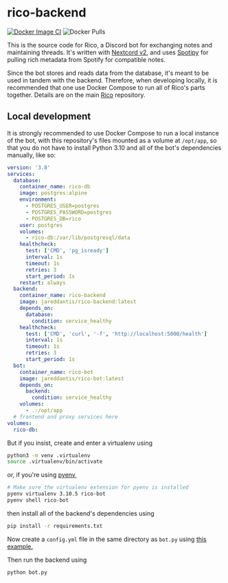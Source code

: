 # rico-backend

[![Docker Image CI](https://github.com/jareddantis-bots/rico-bot/actions/workflows/build-and-push.yml/badge.svg)](https://github.com/jareddantis-bots/rico-bot/actions/workflows/build-and-push.yml) ![Docker Pulls](https://img.shields.io/docker/pulls/jareddantis/rico-bot)

This is the source code for Rico, a Discord bot for exchanging notes and maintaining threads.
It's written with [Nextcord v2](https://nextcord.dev), and uses [Spotipy](https://spotipy.readthedocs.io/) for pulling
rich metadata from Spotify for compatible notes.

Since the bot stores and reads data from the database, it's meant to be used in tandem with the backend.
Therefore, when developing locally, it is recommended that one use Docker Compose to run all of Rico's parts together.
Details are on the main [Rico](https://github.com/jareddantis-bots/rico) repository.

## Local development

It is strongly recommended to use Docker Compose to run a local instance of the bot, with this repository's files
mounted as a volume at `/opt/app`, so that you do not have to install Python 3.10 and all of the bot's dependencies
manually, like so:

```yaml
version: '3.8'
services:
  database:
    container_name: rico-db
    image: postgres:alpine
    environment:
      - POSTGRES_USER=postgres
      - POSTGRES_PASSWORD=postgres
      - POSTGRES_DB=rico
    user: postgres
    volumes:
      - rico-db:/var/lib/postgresql/data
    healthcheck:
      test: ['CMD', 'pg_isready']
      interval: 1s
      timeout: 1s
      retries: 3
      start_period: 1s
    restart: always
  backend:
    container_name: rico-backend
    image: jareddantis/rico-backend:latest
    depends_on:
      database:
        condition: service_healthy
    healthcheck:
      test: ['CMD', 'curl', '-f', 'http://localhost:5000/health']
      interval: 1s
      timeout: 1s
      retries: 3
      start_period: 1s
  bot:
    container_name: rico-bot
    image: jareddantis/rico-bot:latest
    depends_on:
      backend:
        condition: service_healthy
    volumes:
      - .:/opt/app
  # frontend and proxy services here
volumes:
  rico-db:
```

But if you insist, create and enter a virtualenv using

```bash
python3 -m venv .virtualenv
source .virtualenv/bin/activate
```

or, if you're using [pyenv,](https://github.com/pyenv/pyenv)

```bash
# Make sure the virtualenv extension for pyenv is installed
pyenv virtualenv 3.10.5 rico-bot
pyenv shell rico-bot
```

then install all of the backend's dependencies using

```bash
pip install -r requirements.txt
```

Now create a `config.yml` file in the same directory as `bot.py` using [this example.](https://github.com/jareddantis-bots/rico/blob/main/bot.config.yml.example)

Then run the backend using

```bash
python bot.py
```
